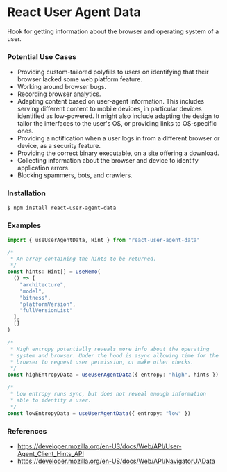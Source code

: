 # React User Agent Data

Hook for getting information about the browser and operating system of a user.

### Potential Use Cases

- Providing custom-tailored polyfills to users on identifying that their browser lacked some web platform feature.
- Working around browser bugs.
- Recording browser analytics.
- Adapting content based on user-agent information. This includes serving different content to mobile devices, in particular devices identified as low-powered. It might also include adapting the design to tailor the interfaces to the user's OS, or providing links to OS-specific ones.
- Providing a notification when a user logs in from a different browser or device, as a security feature.
- Providing the correct binary executable, on a site offering a download.
- Collecting information about the browser and device to identify application errors.
- Blocking spammers, bots, and crawlers.

### Installation

```sh
$ npm install react-user-agent-data
```

### Examples

```ts
import { useUserAgentData, Hint } from "react-user-agent-data"

/*
 * An array containing the hints to be returned.
 */
const hints: Hint[] = useMemo(
  () => [
    "architecture",
    "model",
    "bitness",
    "platformVersion",
    "fullVersionList"
  ],
  []
)

/*
 * High entropy potentially reveals more info about the operating
 * system and browser. Under the hood is async allowing time for the
 * browser to request user permission, or make other checks.
 */
const highEntropyData = useUserAgentData({ entropy: "high", hints })

/*
 * Low entropy runs sync, but does not reveal enough information
 * able to identify a user.
 */
const lowEntropyData = useUserAgentData({ entropy: "low" })
```

### References

- https://developer.mozilla.org/en-US/docs/Web/API/User-Agent_Client_Hints_API
- https://developer.mozilla.org/en-US/docs/Web/API/NavigatorUAData
